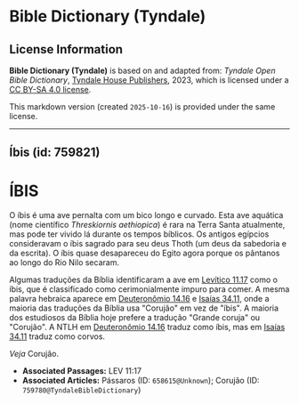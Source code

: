 # Bible Dictionary (Tyndale)

## License Information

**Bible Dictionary (Tyndale)** is based on and adapted from: _Tyndale Open Bible Dictionary_, [Tyndale House Publishers](https://tyndaleopenresources.com/), 2023, which is licensed under a [CC BY-SA 4.0 license](https://creativecommons.org/licenses/by-sa/4.0/legalcode.en).

This markdown version (created `2025-10-16`) is provided under the same license.



--------------------------------

## Íbis (id: 759821)

ÍBIS
====

O íbis é uma ave pernalta com um bico longo e curvado. Esta ave aquática (nome científico *Threskiornis aethiopica*) é rara na Terra Santa atualmente, mas pode ter vivido lá durante os tempos bíblicos. Os antigos egípcios consideravam o íbis sagrado para seu deus Thoth (um deus da sabedoria e da escrita). O íbis quase desapareceu do Egito agora porque os pântanos ao longo do Rio Nilo secaram.

Algumas traduções da Bíblia identificaram a ave em [Levítico 11\.17](https://ref.ly/Lev11:17) como o íbis, que é classificado como cerimonialmente impuro para comer. A mesma palavra hebraica aparece em [Deuteronômio 14\.16](https://ref.ly/Deut14:16) e [Isaías 34\.11](https://ref.ly/Isa34:11), onde a maioria das traduções da Bíblia usa "Corujão" em vez de "íbis". A maioria dos estudiosos da Bíblia hoje prefere a tradução "Grande coruja" ou "Corujão". A NTLH em [Deuteronômio 14\.16](https://ref.ly/Deut14:16) traduz como íbis, mas em [Isaías 34\.11](https://ref.ly/Isa34:11) traduz como corvos.

*Veja* Corujão.

* **Associated Passages:** LEV 11:17
* **Associated Articles:** Pássaros (ID: `658615@Unknown`); Corujão (ID: `759780@TyndaleBibleDictionary`)

